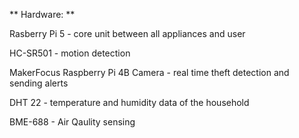 ** Hardware: **

Rasberry Pi 5 - core unit between all appliances and user  

HC-SR501 - motion detection 

MakerFocus Raspberry Pi 4B Camera - real time theft detection and sending alerts 

DHT 22 - temperature and humidity data of the household 

BME-688 - Air Qaulity sensing 


